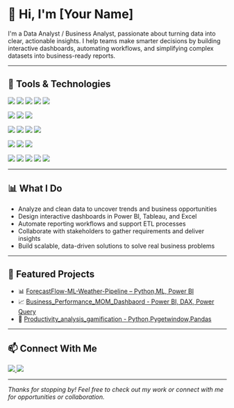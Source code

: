# 👋 Hi, I'm [Your Name]

I'm a Data Analyst / Business Analyst, passionate about turning data into clear, actionable insights. I help teams make smarter decisions by building interactive dashboards, automating workflows, and simplifying complex datasets into business-ready reports.

---

## 🧰 Tools & Technologies

<p>
  <img src="https://img.shields.io/badge/SQL-00758F?style=for-the-badge&logo=postgresql&logoColor=white" />
  <img src="https://img.shields.io/badge/Python-3776AB?style=for-the-badge&logo=python&logoColor=white" />
  <img src="https://img.shields.io/badge/Pandas-150458?style=for-the-badge&logo=pandas&logoColor=white" />
  <img src="https://img.shields.io/badge/NumPy-013243?style=for-the-badge&logo=numpy&logoColor=white" />
  <img src="https://img.shields.io/badge/Matplotlib-11557C?style=for-the-badge&logo=matplotlib&logoColor=white" />
</p>

<p>
  <img src="https://img.shields.io/badge/Power%20BI-F2C811?style=for-the-badge&logo=powerbi&logoColor=black" />
  <img src="https://img.shields.io/badge/Tableau-E97627?style=for-the-badge&logo=tableau&logoColor=white" />
  <img src="https://img.shields.io/badge/Excel-217346?style=for-the-badge&logo=microsoft-excel&logoColor=white" />
</p>

<p>
  <img src="https://img.shields.io/badge/MySQL-4479A1?style=for-the-badge&logo=mysql&logoColor=white" />
  <img src="https://img.shields.io/badge/PostgreSQL-336791?style=for-the-badge&logo=postgresql&logoColor=white" />
  <img src="https://img.shields.io/badge/Azure%20Synapse-0078D4?style=for-the-badge&logo=microsoft-azure&logoColor=white" />
  <img src="https://img.shields.io/badge/IICS-FF6F00?style=for-the-badge&logo=databricks&logoColor=white" />
</p>

<p>
  <img src="https://img.shields.io/badge/Azure%20DevOps-0078D7?style=for-the-badge&logo=azure-devops&logoColor=white" />
  <img src="https://img.shields.io/badge/JIRA-0052CC?style=for-the-badge&logo=jira&logoColor=white" />
  <img src="https://img.shields.io/badge/VS%20Code-007ACC?style=for-the-badge&logo=visual-studio-code&logoColor=white" />
</p>

<p>
  <img src="https://img.shields.io/badge/Data%20Analysis-blue?style=for-the-badge&logo=google-analytics&logoColor=white" />
  <img src="https://img.shields.io/badge/KPI%20Tracking-purple?style=for-the-badge" />
  <img src="https://img.shields.io/badge/Reporting-orange?style=for-the-badge&logo=powerbi&logoColor=white" />
  <img src="https://img.shields.io/badge/ETL-28a745?style=for-the-badge&logo=data&logoColor=white" />
  <img src="https://img.shields.io/badge/Automation-lightgrey?style=for-the-badge&logo=python&logoColor=black" />
</p>

---

## 📊 What I Do

- Analyze and clean data to uncover trends and business opportunities  
- Design interactive dashboards in Power BI, Tableau, and Excel  
- Automate reporting workflows and support ETL processes  
- Collaborate with stakeholders to gather requirements and deliver insights  
- Build scalable, data-driven solutions to solve real business problems  

---

## 🚀 Featured Projects

- 📊 [ForecastFlow-ML-Weather-Pipeline – Python,ML, Power BI](https://github.com/4sharu4/ForecastFlow-ML-Weather-Pipeline.git)
- 📈 [Business_Performance_MOM_Dashbaord - Power BI, DAX, Power Query](https://github.com/4sharu4/Business-Performance-MOM-Dashboard)
- 📝 [Productivity_analysis_gamification - Python,Pygetwindow,Pandas](https://github.com/4sharu4/Productivity_analysis_gamification)

---

## 📫 Connect With Me

<p>
  <a href="www.linkedin.com/in/sharanyar01/" target="_blank">
    <img src="https://img.shields.io/badge/LinkedIn-blue?style=for-the-badge&logo=linkedin&logoColor=white" />
  </a>
  <a href="4sharu4@gmail.com">
    <img src="https://img.shields.io/badge/Email-D14836?style=for-the-badge&logo=gmail&logoColor=white" />
  </a>
</p>

---

*Thanks for stopping by! Feel free to check out my work or connect with me for opportunities or collaboration.*

